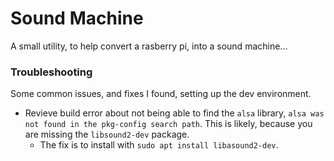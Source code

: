 # Sound Machine
A small utility, to help convert a rasberry pi, into a sound machine...

### Troubleshooting
Some common issues, and fixes I found, setting up the dev environment.
- Revieve build error about not being able to find the `alsa` library, `alsa was not found in the pkg-config search path`. This is likely, because you are missing the `libsound2-dev` package.
    + The fix is to install with `sudo apt install libasound2-dev`.
